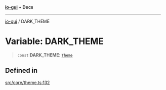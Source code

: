 [**io-gui**](../README.md) • **Docs**

***

[io-gui](../README.md) / DARK\_THEME

# Variable: DARK\_THEME

> `const` **DARK\_THEME**: [`Theme`](../type-aliases/Theme.md)

## Defined in

[src/core/theme.ts:132](https://github.com/io-gui/io/blob/main/src/core/theme.ts#L132)
